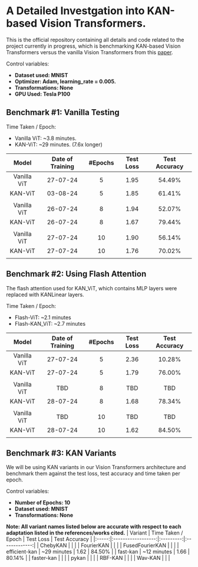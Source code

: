 # A Detailed Investgation into KAN-based Vision Transformers. 

This is the official repository containing all details and code related to the project currently in progress, which is benchmarking KAN-based Vision Transformers versus the vanilla Vision Transformers from this [paper](https://arxiv.org/abs/2010.11929).

Control variables:
- **Dataset used: MNIST**
- **Optimizer: Adam, learning_rate = 0.005.**
- **Transformations: None**
- **GPU Used: Tesla P100**

## Benchmark #1: Vanilla Testing
Time Taken / Epoch: 
- Vanilla ViT: ~3.8 minutes. 
- KAN-ViT: ~29 minutes. (7.6x longer)

| Model | Date of Training | #Epochs | Test Loss | Test Accuracy |
|:-----:|:----------------:|:-------:|:---------:|:-------------:|
| Vanilla ViT | 27-07-24 | 5 | 1.95 | 54.49% |
| KAN-ViT | 03-08-24 | 5 | 1.85 | 61.41% | 
| |
| Vanilla ViT | 26-07-24 | 8 | 1.94 | 52.07% |
| KAN-ViT | 26-07-24 | 8 | 1.67 | 79.44% |
| |
| Vanilla ViT | 27-07-24 | 10 | 1.90 | 56.14% | 
| KAN-ViT | 27-07-24 | 10 | 1.76 | 70.02% |
||

## Benchmark #2: Using Flash Attention
The flash attention used for KAN_ViT, which contains MLP layers were replaced with KANLinear layers.  

Time Taken / Epoch: 
- Flash-ViT: ~2.1 minutes
- Flash-KAN_ViT: ~2.7 minutes

| Model | Date of Training | #Epochs | Test Loss | Test Accuracy |
|:-----:|:----------------:|:-------:|:---------:|:-------------:|
| Vanilla ViT | 27-07-24 | 5 | 2.36 | 10.28% |
| KAN-ViT | 27-07-24 | 5 | 1.79 | 76.00% | 
| |
| Vanilla ViT | TBD | 8 | TBD | TBD |
| KAN-ViT | 28-07-24 | 8 | 1.68 | 78.34% | 
| |
| Vanilla ViT | TBD | 10 | TBD | TBD |
| KAN-ViT | 28-07-24 | 10 | 1.62 | 84.50% | 
||

## Benchmark #3: KAN Variants
We will be using KAN variants in our Vision Transformers architecture and benchmark them against the test loss, test
accuracy and time taken per epoch. 

Control variables: 
- **Number of Epochs: 10**
- **Dataset used: MNIST**
- **Transformations: None**

**Note: All variant names listed below are accurate with respect to each adaptation listed in the references/works cited.**
| Variant | Time Taken / Epoch | Test Loss | Test Accuracy |
|:-----:|:------------------:|:---------:|:-------------:|
| ChebyKAN | | |
| FourierKAN | | |
| FusedFourierKAN | | |
| efficient-kan | ~29 minutes | 1.62 | 84.50% |
| fast-kan | ~12 minutes | 1.66 | 80.14% | 
| faster-kan | | |
| pykan | | | 
| RBF-KAN | | | 
| Wav-KAN | | |

